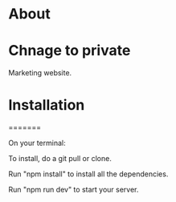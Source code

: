 # About

# Chnage to private

Marketing website.

# Installation

=======

On your terminal:

To install, do a git pull or clone.

Run "npm install" to install all the dependencies.

Run "npm run dev" to start your server.
